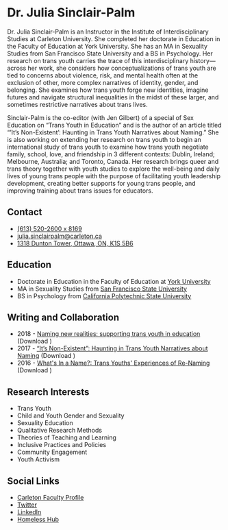 # Dr. Julia Sinclair-Palm

Dr. Julia Sinclair-Palm is an Instructor in the Institute of Interdisciplinary Studies at Carleton University. She completed her doctorate in Education in the Faculty of Education at York University. She has an MA in Sexuality Studies from San Francisco State University and a BS in Psychology. Her research on trans youth carries the trace of this interdisciplinary history—across her work, she considers how conceptualizations of trans youth are tied to concerns about violence, risk, and mental health often at the exclusion of other, more complex narratives of identity, gender, and belonging. She examines how trans youth forge new identities, imagine futures and navigate structural inequalities in the midst of these larger, and sometimes restrictive narratives about trans lives.

Sinclair-Palm is the co-editor (with Jen Gilbert) of a special of Sex Education on “Trans Youth in Education” and is the author of an article titled “’It’s Non-Existent’: Haunting in Trans Youth Narratives about Naming.” She is also working on extending her research on trans youth to begin an international study of trans youth to examine how trans youth negotiate family, school, love, and friendship in 3 different contexts: Dublin, Ireland; Melbourne, Australia; and Toronto, Canada. Her research brings queer and trans theory together with youth studies to explore the well-being and daily lives of young trans people with the purpose of facilitating youth leadership development, creating better supports for young trans people, and improving training about trans issues for educators.

## Contact
- [(613) 520-2600 x 8169](tel:613-520-2600x8169)
- [julia.sinclairpalm@carleton.ca](mailto:julia.sinclairpalm@carleton.ca)
- [1318 Dunton Tower, Ottawa, ON, K1S 5B6](https://duckduckgo.com/?q=1318+Dunton+Tower%2C+Ottawa%2C+ON%2C+K1S+5B6&t=ffab&ia=maps&iaxm=maps)

## Education
- Doctorate in Education in the Faculty of Education at [York University](https://www.yorku.ca)
- MA in Sexuality Studies from [San Francisco State University](http://www.sfsu.edu)
- BS in Psychology from [California Polytechnic State University](https://www.calpoly.edu)

## Writing and Collaboration
- 2018 - [Naming new realities: supporting trans youth in education](https://www.tandfonline.com/doi/full/10.1080/14681811.2018.1452347) (Download [<i class="demo-icon icon-file-pdf"></i>](/static/downloads/writing/Naming-new-realities-supporting-trans-youth-in-education.pdf))
- 2017 - [“It’s Non-Existent”: Haunting in Trans Youth Narratives about Naming](https://educate.bankstreet.edu/occasional-paper-series/vol2017/iss37/7/) (Download [<i class="demo-icon icon-file-pdf"></i>](/static/downloads/writing/its-non-existent.pdf))
- 2016 - [What's In a Name?: Trans Youths' Experiences of Re-Naming](https://yorkspace.library.yorku.ca/xmlui/bitstream/handle/10315/33434/Sinclair-Palm_Julia_H_2016_PhD.pdf?sequence=2&isAllowed=y) (Download [<i class="demo-icon icon-file-pdf"></i>](/static/downloads/writing/Sinclair-Palm_Julia_H_2016_PhD.pdf))

## Research Interests
- Trans Youth
- Child and Youth Gender and Sexuality
- Sexuality Education
- Qualitative Research Methods
- Theories of Teaching and Learning
- Inclusive Practices and Policies
- Community Engagement
- Youth Activism

## Social Links
- [Carleton Faculty Profile](https://carleton.ca/iis/people/julia-sinclair-palm)
- [Twitter](https://twitter.com/JSinclairPalm)
- [LinkedIn](https://www.linkedin.com/in/julia-sinclair-palm-2374546/)
- [Homeless Hub](https://www.homelesshub.ca/users/juliasinclair)
